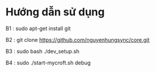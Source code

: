 # Hướng dẫn sử dụng
B1 : sudo apt-get install git


B2 : git clone https://github.com/nguyenhungsync/core.git


B3 : sudo bash ./dev_setup.sh


B4 : sudo ./start-mycroft.sh debug
